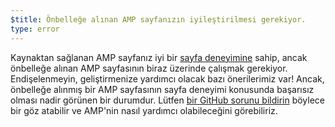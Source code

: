 ```yaml
---
$title: Önbelleğe alınan AMP sayfanızın iyileştirilmesi gerekiyor.
type: error
---
```


Kaynaktan sağlanan AMP sayfanız iyi bir [sayfa deneyimine](https://developers.google.com/search/docs/guides/page-experience?hl=tr) sahip, ancak önbelleğe alınan AMP sayfasının biraz üzerinde çalışmak gerekiyor. Endişelenmeyin, geliştirmenize yardımcı olacak bazı önerilerimiz var! Ancak, önbelleğe alınmış bir AMP sayfasının sayfa deneyimi konusunda başarısız olması nadir görünen bir durumdur. Lütfen [bir GitHub sorunu bildirin](https://github.com/ampproject/amphtml/issues/new?assignees=&labels=Type:+Page+experience&template=page-experience.md&title=Page+experience+issue) böylece bir göz atabilir ve AMP'nin nasıl yardımcı olabileceğini görebiliriz.
